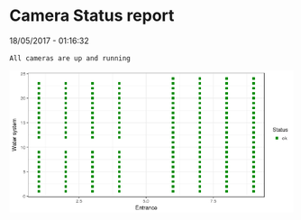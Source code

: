 Camera Status report
================
18/05/2017 - 01:16:32

    All cameras are up and running

![](camreport_files/figure-markdown_github/unnamed-chunk-2-1.png)
